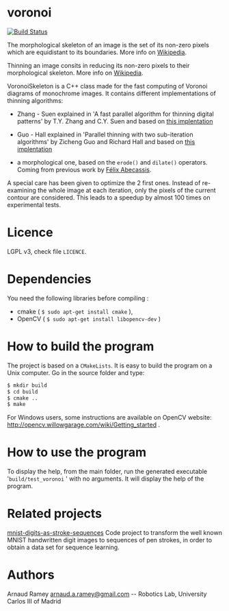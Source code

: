 # voronoi

[![Build Status](https://travis-ci.org/arnaud-ramey/voronoi.svg)](https://travis-ci.org/arnaud-ramey/voronoi)

The morphological skeleton of an image is the set of its non-zero pixels which are equidistant to its boundaries.
More info on [Wikipedia](http://en.wikipedia.org/wiki/Topological_skeleton).

Thinning an image consits in reducing its non-zero pixels to their morphological skeleton.
More info on [Wikipedia](http://en.wikipedia.org/wiki/Thinning_(morphology)).

VoronoiSkeleton is a C++ class
made for the fast computing of Voronoi diagrams of monochrome images.
It contains different implementations of thinning algorithms:

  * Zhang - Suen explained in 'A fast parallel algorithm for thinning digital
  patterns' by T.Y. Zhang and C.Y. Suen and based on
  [this implentation](http://opencv-code.com/quick-tips/implementation-of-thinning-algorithm-in-opencv/)

  * Guo - Hall explained in 'Parallel thinning with two sub-iteration
  algorithms' by Zicheng Guo and Richard Hall and based on
  [this implentation](http://opencv-code.com/quick-tips/implementation-of-guo-hall-thinning-algorithm/)

  * a morphological one, based on the ```erode()``` and ```dilate()``` operators.
  Coming from previous work by [Félix Abecassis](http://felix.abecassis.me/2011/09/opencv-morphological-skeleton/).

A special care has been given to optimize the 2 first ones.
Instead of
re-examining the whole image at each iteration, only the pixels of the
current contour are considered. This leads to a speedup by almost 100 times
on experimental tests.

Licence
=======

LGPL v3, check file ```LICENCE```.

Dependencies
============

You need the following libraries before compiling :

  * cmake  ( ```$ sudo apt-get install cmake``` ),
  * OpenCV ( ```$ sudo apt-get install libopencv-dev``` )

How to build the program
========================

The project is based on a ```CMakeLists```.
It is easy to build the program on a Unix computer.
Go in the source folder and type:
```bash
$ mkdir build
$ cd build
$ cmake ..
$ make
```

For Windows users, some instructions are available on OpenCV website:
http://opencv.willowgarage.com/wiki/Getting_started .

How to use the program
======================

To display the help,
from the main folder, run the generated executable '```build/test_voronoi``` ' with no arguments.
It will display the help of the program.

Related projects
================

[mnist-digits-as-stroke-sequences](https://github.com/edwin-de-jong/mnist-digits-as-stroke-sequences/)
Code project to transform the well
known MNIST handwritten digit images to sequences of pen strokes, in
order to obtain a data set for sequence learning.

Authors
=======

Arnaud Ramey <arnaud.a.ramey@gmail.com>
  -- Robotics Lab, University Carlos III of Madrid
